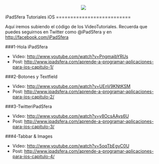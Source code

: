 <p align='center'><img src='http://www.ipadsfera.com/wp-content/uploads/2010/12/Publicidad-iPadSfera.png'/> </p>
iPadSfera Tutoriales iOS 
==========================

Aquí iremos subiendo el código de los VideoTutoriales.
Recuerda que puedes seguirnos en Twitter como @iPadSfera y en http://facebook.com/iPadSfera

###1-Hola iPadSfera

* Video: http://www.youtube.com/watch?v=PngmajbYRUs 
* Post: http://www.ipadsfera.com/aprende-a-programar-aplicaciones-para-ios-capitulo-1/

###2-Botones y Textfield

* Video: http://www.youtube.com/watch?v=UEnV9KNtKSM 
* Post: http://www.ipadsfera.com/aprende-a-programar-aplicaciones-para-ios-capitulo-2/

###3-TwitteriPadSfera

* Video: http://www.youtube.com/watch?v=y8OcsAAys6U
* Post: http://www.ipadsfera.com/aprende-a-programar-aplicaciones-para-ios-capitulo-3/

###4-Tabbar & Images

* Video: http://www.youtube.com/watch?v=5oqTbEgyC0U
* Post: http://www.ipadsfera.com/aprende-a-programar-aplicaciones-para-ios-capitulo-4/